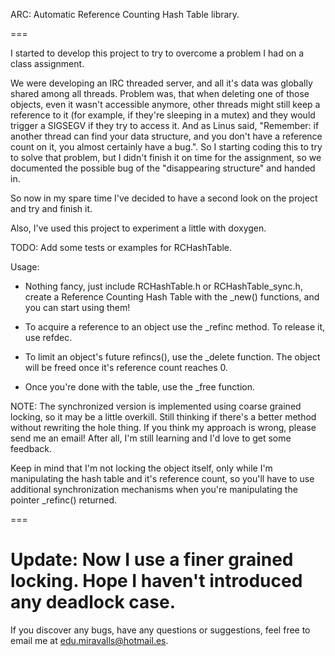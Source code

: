 ARC: Automatic Reference Counting Hash Table library.

===

I started to develop this project to try to overcome a problem I had on a class assignment.

We were developing an IRC threaded server, and all it's data was globally shared among all threads. Problem was, that when deleting one of those objects, even it wasn't accessible anymore, other threads might still keep a reference to it (for example, if they're sleeping in a mutex) and they would trigger a SIGSEGV if they try to access it. And as Linus said, "Remember: if another thread can find your data structure, and you don't have a reference count on it, you almost certainly have a bug.".
So I starting coding this to try to solve that problem, but I didn't finish it on time for the assignment, so we documented the possible bug of the "disappearing structure" and handed in.

So now in my spare time I've decided to have a second look on the project and try and finish it.

Also, I've used this project to experiment a little with doxygen.


TODO:
Add some tests or examples for RCHashTable.


Usage:
* Nothing fancy, just include RCHashTable.h or RCHashTable_sync.h, create a Reference Counting Hash Table with the _new() functions, and you can start using them!

* To acquire a reference to an object use the _refinc method. To release it, use refdec.

* To limit an object's future refincs(), use the _delete function. The object will be freed once it's reference count reaches 0.

* Once you're done with the table, use the _free function.

NOTE:
The synchronized version is implemented using coarse grained locking, so it may be a little overkill. Still thinking if there's a better method without rewriting the hole thing. If you think my approach is wrong, please send me an email! After all, I'm still learning and I'd love to get some feedback.

Keep in mind that I'm not locking the object itself, only while I'm manipulating the hash table and it's reference count, so you'll have to use additional synchronization mechanisms when you're manipulating the pointer _refinc() returned.

===

Update:
Now I use a finer grained locking. Hope I haven't introduced any deadlock case.
===
If you discover any bugs, have any questions or suggestions, feel free to email me at edu.miravalls@hotmail.es.
